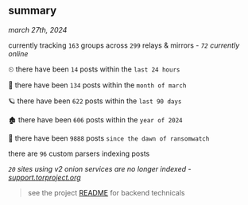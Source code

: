 
## summary
_march 27th, 2024_

currently tracking `163` groups across `299` relays & mirrors - _`72` currently online_

⏲ there have been `14` posts within the `last 24 hours`

🦈 there have been `134` posts within the `month of march`

🪐 there have been `622` posts within the `last 90 days`

🏚 there have been `606` posts within the `year of 2024`

🦕 there have been `9888` posts `since the dawn of ransomwatch`

there are `96` custom parsers indexing posts

_`20` sites using v2 onion services are no longer indexed - [support.torproject.org](https://support.torproject.org/onionservices/v2-deprecation/)_

> see the project [README](https://github.com/joshhighet/ransomwatch#ransomwatch--) for backend technicals
